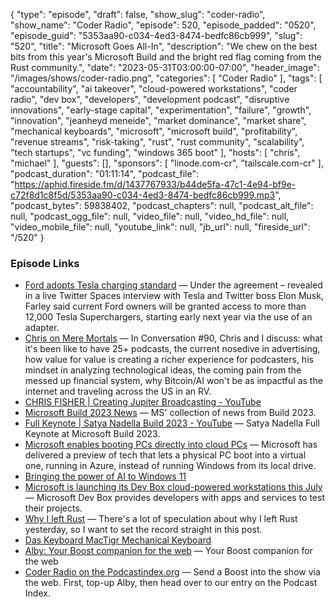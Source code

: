 {
  "type": "episode",
  "draft": false,
  "show_slug": "coder-radio",
  "show_name": "Coder Radio",
  "episode": 520,
  "episode_padded": "0520",
  "episode_guid": "5353aa90-c034-4ed3-8474-bedfc86cb999",
  "slug": "520",
  "title": "Microsoft Goes All-In",
  "description": "We chew on the best bits from this year's Microsoft Build and the bright red flag coming from the Rust community.",
  "date": "2023-05-31T03:00:00-07:00",
  "header_image": "/images/shows/coder-radio.png",
  "categories": [
    "Coder Radio"
  ],
  "tags": [
    "accountability",
    "ai takeover",
    "cloud-powered workstations",
    "coder radio",
    "dev box",
    "developers",
    "development podcast",
    "disruptive innovations",
    "early-stage capital",
    "experimentation",
    "failure",
    "growth",
    "innovation",
    "jeanheyd meneide",
    "market dominance",
    "market share",
    "mechanical keyboards",
    "microsoft",
    "microsoft build",
    "profitability",
    "revenue streams",
    "risk-taking",
    "rust",
    "rust community",
    "scalability",
    "tech startups",
    "vc funding",
    "windows 365 boot"
  ],
  "hosts": [
    "chris",
    "michael"
  ],
  "guests": [],
  "sponsors": [
    "linode.com-cr",
    "tailscale.com-cr"
  ],
  "podcast_duration": "01:11:14",
  "podcast_file": "https://aphid.fireside.fm/d/1437767933/b44de5fa-47c1-4e94-bf9e-c72f8d1c8f5d/5353aa90-c034-4ed3-8474-bedfc86cb999.mp3",
  "podcast_bytes": 59838402,
  "podcast_chapters": null,
  "podcast_alt_file": null,
  "podcast_ogg_file": null,
  "video_file": null,
  "video_hd_file": null,
  "video_mobile_file": null,
  "youtube_link": null,
  "jb_url": null,
  "fireside_url": "/520"
}


### Episode Links

  * [Ford adopts Tesla charging standard](https://thedriven.io/2023/05/29/ford-adopts-tesla-charging-standard-to-gain-access-to-supercharging-network/ "Ford adopts Tesla charging standard") — Under the agreement – revealed in a live Twitter Spaces interview with Tesla and Twitter boss Elon Musk, Farley said current Ford owners will be granted access to more than 12,000 Tesla Superchargers, starting early next year via the use of an adapter.
  * [Chris on Mere Mortals](https://www.meremortalspodcast.com/podcast/episode/7eb82808/chris-fisher-or-the-future-of-advertising-adopting-value-for-value-and-creating-jupiter-broadcasting "Chris on Mere Mortals") — In Conversation #90, Chris and I discuss: what it's been like to have 25+ podcasts, the current nosedive in advertising, how value for value is creating a richer experience for podcasters, his mindset in analyzing technological ideas, the coming pain from the messed up financial system, why Bitcoin/AI won't be as impactful as the internet and traveling across the US in an RV.
  * [CHRIS FISHER | Creating Jupiter Broadcasting - YouTube](https://www.youtube.com/watch?v=9g-zIA1vpIU "CHRIS FISHER | Creating Jupiter Broadcasting - YouTube")
  * [Microsoft Build 2023 News](https://news.microsoft.com/build-2023/ "Microsoft Build 2023 News") — MS' collection of news from Build 2023.
  * [Full Keynote | Satya Nadella Build 2023 - YouTube](https://www.youtube.com/watch?v=FaV0tIaWWEg "Full Keynote | Satya Nadella Build 2023 - YouTube") — Satya Nadella Full Keynote at Microsoft Build 2023.
  * [Microsoft enables booting PCs directly into cloud PCs](https://www.theregister.com/2023/05/24/windows_365_boot_preview/ "Microsoft enables booting PCs directly into cloud PCs") — Microsoft has delivered a preview of tech that lets a physical PC boot into a virtual one, running in Azure, instead of running Windows from its local drive.
  * [Bringing the power of AI to Windows 11](https://blogs.windows.com/windowsdeveloper/2023/05/23/bringing-the-power-of-ai-to-windows-11-unlocking-a-new-era-of-productivity-for-customers-and-developers-with-windows-copilot-and-dev-home/ "Bringing the power of AI to Windows 11")
  * [Microsoft is launching its Dev Box cloud-powered workstations this July](https://www.theverge.com/2023/5/23/23733294/microsoft-dev-box-cloud-workstation-build-release-date "Microsoft is launching its Dev Box cloud-powered workstations this July") — Microsoft Dev Box provides developers with apps and services to test their projects.
  * [Why I left Rust](https://www.jntrnr.com/why-i-left-rust/ "Why I left Rust") — There's a lot of speculation about why I left Rust yesterday, so I want to set the record straight in this post.
  * [Das Keyboard MacTigr Mechanical Keyboard](https://www.daskeyboard.com/mactigr/ "Das Keyboard MacTigr Mechanical Keyboard")
  * [Alby: Your Boost companion for the web](https://getalby.com/ "Alby: Your Boost companion for the web") — Your Boost companion for the web 
  * [Coder Radio on the Podcastindex.org](https://podcastindex.org/podcast/487548 "Coder Radio on the Podcastindex.org") — Send a Boost into the show via the web. First, top-up Alby, then head over to our entry on the Podcast Index.


